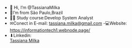 - 👋 Hi, I’m @TassianaMilka
- 🏡I’m from São Paulo,Brazil
- 👩‍🎓 Study course:Develop System Analyst
- ✉Conect in E-mail: tassiana.milka@gmail.com
-💻Website: https://informationtech1.webnode.page/
- ⬇Linkedin: <div class="badge-base LI-profile-badge" data-locale="pt_BR" data-size="medium" data-theme="dark" data-type="VERTICAL" data-vanity="tassiana-milka-05b98b20b" data-version="v1"><a class="badge-base__link LI-simple-link" href="https://br.linkedin.com/in/tassiana-milka-05b98b20b?trk=profile-badge">Tassiana Milka</a></div>
              



  
 
<!---
TassianaMilka/TassianaMilka is a ✨ special ✨ repository because its `README.md` (this file) appears on your GitHub profile.
You can click the Preview link to take a look at your changes.
--->
